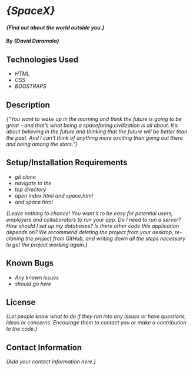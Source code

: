 # _{SpaceX}_

#### _{Find out about the world outside you.}_

#### By _**{David Daramola}**_

## Technologies Used

* _HTML_
* _CSS_
* _BOOSTRAPS_

## Description

_{“You want to wake up in the morning and think the future is going to be great - and that’s what being a
            spacefaring civilization is all about. It’s about believing in the future and thinking that the future will
            be better than the past. And I can’t think of anything more exciting than going out there and being among
            the stars.”}_

## Setup/Installation Requirements

* _git clone_
* _navigate to the_
* _top directory_
* _open index.html and space.html_
* _and space.html_

_{Leave nothing to chance! You want it to be easy for potential users, employers and collaborators to run your app. Do I need to run a server? How should I set up my databases? Is there other code this application depends on? We recommend deleting the project from your desktop, re-cloning the project from GitHub, and writing down all the steps necessary to get the project working again.}_

## Known Bugs

* _Any known issues_
* _should go here_

## License

_{Let people know what to do if they run into any issues or have questions, ideas or concerns.  Encourage them to contact you or make a contribution to the code.}_

## Contact Information

_{Add your contact information here.}_